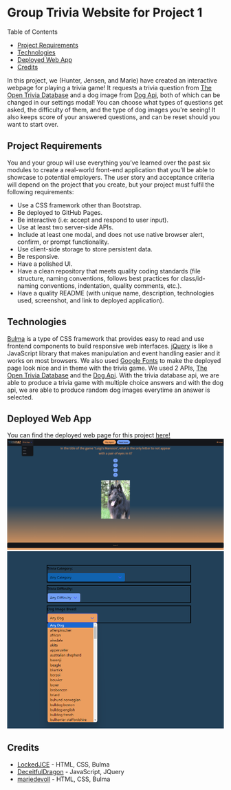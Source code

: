 # Group Trivia Website for Project 1

Table of Contents
- [Project Requirements](#project-requirements)
- [Technologies](#technologies)
- [Deployed Web App](#deployed-web-app)
- [Credits](#credits)


In this project, we (Hunter, Jensen, and Marie) have created an interactive webpage for playing a trivia game!
It requests a trivia question from [The Open Trivia Database](https://opentdb.com/) and a dog image from [Dog Api](https://dog.ceo/dog-api/), both of which can be changed in our settings modal! You can choose what types of questions get asked, the difficulty of them, and the type of dog images you're seeing!
It also keeps score of your answered questions, and can be reset should you want to start over.

## Project Requirements
You and your group will use everything you’ve learned over the past six modules to create a real-world front-end application that you’ll be able to showcase to potential employers. The user story and acceptance criteria will depend on the project that you create, but your project must fulfil the following requirements:

- Use a CSS framework other than Bootstrap.
- Be deployed to GitHub Pages.
- Be interactive (i.e: accept and respond to user input).
- Use at least two server-side APIs.
- Include at least one modal, and does not use native browser alert, confirm, or prompt functionality.
- Use client-side storage to store persistent data.
- Be responsive.
- Have a polished UI.
- Have a clean repository that meets quality coding standards (file structure, naming conventions, follows best practices for class/id-naming conventions, indentation, quality comments, etc.).
- Have a quality README (with unique name, description, technologies used, screenshot, and link to deployed application).

## Technologies
[Bulma](https://bulma.io/) is a type of CSS framework that provides easy to read and use frontend components to build responsive web interfaces. [jQuery](https://jquery.com/) is like a JavaScript library that makes manipulation and event handling easier and it works on most browsers. We also used [Google Fonts](https://fonts.google.com/) to make the deployed page look nice and in theme with the trivia game. We used 2 APIs, [The Open Trivia Database](https://opentdb.com/) and the [Dog Api](https://dog.ceo/dog-api/). With the trivia database api, we are able to produce a trivia game with multiple choice answers and with the dog api, we are able to produce random dog images everytime an answer is selected.

## Deployed Web App
You can find the deployed web page for this project [here!](https://lockedjce.github.io/Group-Trivia-Website/)
![Screenshot](./assets/images/screenshot1.png "Screenshot 1")
![Screenshot](./assets/images/screenshot2.png "Screenshot 2")

## Credits
- [LockedJCE](https://github.com/LockedJCE) - HTML, CSS, Bulma
- [DeceitfulDragon](https://github.com/DeceitfulDragon) - JavaScript, JQuery
- [mariedevoll](https://github.com/mariedevoll) - HTML, CSS, Bulma

